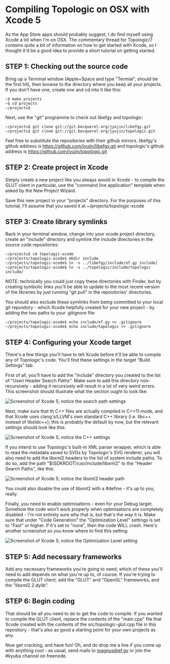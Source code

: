 # Compiling Topologic on OSX with Xcode 5 #####################################

As the App Store apps should probably suggest, I do find myself using Xcode a
lot when I'm on OSX. The commentary thread for Topologic/7 contains quite a bit
of information on how to get started with Xcode, so I thought it'd be a good
idea to provide a short tutorial on getting started.

## STEP 1: Checking out the source code #######################################

Bring up a Terminal window (Apple+Space and type "Termial", should be the first
hit), then browse to the directory where you keep all your projects. If you
don't have one, create one and cd into it like this:

    ~$ make projects
    ~$ cd projects
    ~/projects$

Next, use the "git" programme to check out libefgy and topologic:

    ~/projects$ git clone git://git.becquerel.org/jyujin/libefgy.git
    ~/projects$ git clone git://git.becquerel.org/jyujin/topologic.git

Feel free to substitute the repositories with their github mirrors. libefgy's
github address is https://github.com/jyujin/libefgy.git and topologic's github
address is https://github.com/jyujin/topologic.git

## STEP 2: Create project in Xcode ############################################

Simply create a new project like you always would in Xcode - to compile the
GLUT client in particular, use the "command line application" template when
asked by the New Project Wizard.

Save this new project in your "projects" directory. For the purposes of this
tutorial, I'll assume that you saved it at ~/projects/topologic-xcode

## STEP 3: Create library symlinks ############################################

Back in your terminal window, change into your xcode project directory, create
an "include" directory and symlink the include directories in the source code
repositories:

    ~/projects$ cd topologic-xcode
    ~/projects/topologic-xcode$ mkdir include
    ~/projects/topologic-xcode$ ln -s ../libefgy/include/ef.gy include/
    ~/projects/topologic-xcode$ ln -s ../topologic/include/topologic include/

NOTE: technically you could just copy these directories with Finder, but by
      creating symbolic links you'll be able to update to the most recent
      version of the libraries by just running "git pull" in the repositories'
      directories.

You should also exclude these symlinks from being committed to your local git
repository - which Xcode helpfully created for your new project - by adding the
two paths to your .gitignore file:

    ~/projects/topologic-xcode$ echo include/ef.gy >> .gitignore
    ~/projects/topologic-xcode$ echo include/topologic >> .gitignore

## STEP 4: Configuring your Xcode target ######################################

There's a few things you'll have to tell Xcode before it'll be able to compile
any of Topologic's code. You'll find these settings in the target
"Build Settings" tab.

First of all, you'll have to add the "include" directory you created to the
list of "Useri Header Search Paths". Make sure to add this directory
non-recursively - adding it recursively will result in a lot of very weird
errors. This screenshot should illustrate what the section ought to look like:

![Screenshot of Xcode 5; notice the search path settings](xcode-1.png)

Next, make sure that th C++ files are actually compiled in C++11 mode, and that
Xcode uses clang's/LLVM's own standard C++ library (i.e. libc++ instead of
libstdc++); this is probably the default by now, but the relevant settings
should look like this:

![Screenshot of Xcode 5; notice the C++ settings](xcode-2.png)

If you intend to use Topologic's built-in XML parser wrapper, which is able to
read the metadata saved to SVGs by Topologic's SVG renderer, you will also need
to add the libxml2 headers to the list of system include paths. To do so, add
the path "$(SDKROOT)/usr/include/libxml2" to the "Header Search Paths", like
this:

![Screenshot of Xcode 5; notice the libxml2 header path](xcode-3.png)

You could also disable the use of libxml2 with a #define - it's up to you,
really.

Finally, you need to enable optimisations - even for your Debug target. Somehow
the code won't work properly when optimisations are completely disabled - I'm
not entirely sure why that is, but that's the way it is. Make sure that under
"Code Generation" the "Optimization Level" settings is set to "Fast" or higher.
If it's set to "none", then the code WILL crash. Here's another screenshot so
you know where to find this setting:

![Screenshot of Xcode 5; notice the Optimization Level setting](xcode-4.png)

## STEP 5: Add necessary frameworks ###########################################

Add any necessary frameworks you're going to need; which of these you'll need
to add depends on what you're up to, of course. If you're trying to compile the
GLUT client, add the "GLUT" and "OpenGL" frameworks, and the "libxml2.2.dylib".

## STEP 6: Begin coding #######################################################

That should be all you need to do to get the code to compile. If you wanted to
compile the GLUT client, replace the contents of the "main.cpp" file that Xcode
created with the contents of the src/topologic-glut.cpp file in this
repository - that's also as good a starting point for your own projects as any.

Now get cracking, and have fun! Oh, and do drop me a line if you come up with
anything cool - as usual, send mails to <magnus@ef.gy> or join the #kyuba
channel on freenode.
